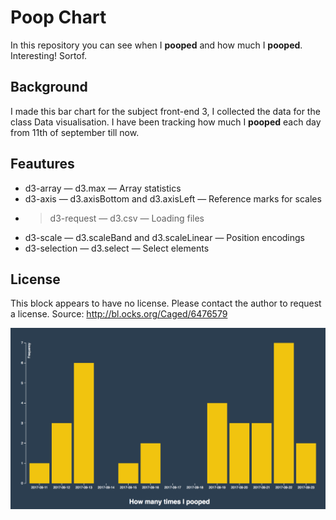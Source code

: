 # Poop Chart
In this repository you can see when I **pooped** and how much I **pooped**.
Interesting! Sortof.

## Background
I made this bar chart for the subject front-end 3, I collected the data
for the class Data visualisation. I have been tracking how much I **pooped**
each day from 11th of september till now.

## Feautures
* d3-array — d3.max — Array statistics
* d3-axis — d3.axisBottom and d3.axisLeft — Reference marks for scales
* > d3-request — d3.csv — Loading files
* d3-scale — d3.scaleBand and d3.scaleLinear — Position encodings
* d3-selection — d3.select — Select elements

## License
This block appears to have no license. Please contact the author to request a license.
Source: http://bl.ocks.org/Caged/6476579

![Bar chart](barchartsc.png)
